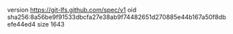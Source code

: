 version https://git-lfs.github.com/spec/v1
oid sha256:8a56be9f91533dbcfa27e38ab9f74482651d270885e44b167a50f8dbefe44ed4
size 1643

